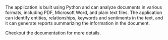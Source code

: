 The application is built using Python and can analyze documents in various formats, including PDF, Microsoft Word,
and plain text files. The application can identify entities, relationships, keywords and sentiments in the text,
and it can generate reports summarizing the information in the document.



Checkout the documentation for more details.
